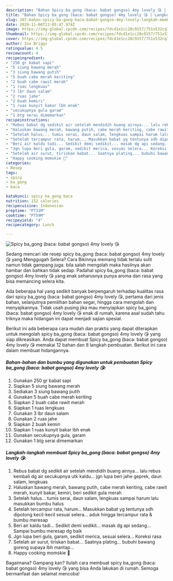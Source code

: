 ```yaml
---
description: "Bahan Spicy ba_gong (baca: babat gongso) 4my lovely 😘 | Langkah Membuat Spicy ba_gong (baca: babat gongso) 4my lovely 😘 Yang Sempurna"
title: "Bahan Spicy ba_gong (baca: babat gongso) 4my lovely 😘 | Langkah Membuat Spicy ba_gong (baca: babat gongso) 4my lovely 😘 Yang Sempurna"
slug: 207-bahan-spicy-ba-gong-baca-babat-gongso-4my-lovely-langkah-membuat-spicy-ba-gong-baca-babat-gongso-4my-lovely-yang-sempurna
date: 2020-11-06T13:05:47.974Z
image: https://img-global.cpcdn.com/recipes/fdcd1e1cc28c9157/751x532cq70/spicy-ba_gong-baca-babat-gongso-4my-lovely-😘-foto-resep-utama.jpg
thumbnail: https://img-global.cpcdn.com/recipes/fdcd1e1cc28c9157/751x532cq70/spicy-ba_gong-baca-babat-gongso-4my-lovely-😘-foto-resep-utama.jpg
cover: https://img-global.cpcdn.com/recipes/fdcd1e1cc28c9157/751x532cq70/spicy-ba_gong-baca-babat-gongso-4my-lovely-😘-foto-resep-utama.jpg
author: Ina Briggs
ratingvalue: 4.5
reviewcount: 4
recipeingredient:
- "250 gr babat sapi"
- "5 siung bawang merah"
- "3 siung bawang putih"
- "5 buah cabe merah keriting"
- "2 buah cabe rawit merah"
- "1 ruas lengkuas"
- "3 lbr daun salam"
- "2 ruas jahe"
- "2 buah kemiri"
- "1 ruas kunyit bakar lbh enak"
- "secukupnya gula garam"
- "1 btg serai dimemarkan"
recipeinstructions:
- "Rebus babat dg sedikit air setelah mendidih buang airnya... lalu rebus kembali dg air secukupnya utk kaldu... jgn lupa beri jahe geprek, daun salam, lengkuas"
- "Haluskan bawang merah, bawang putih, cabe merah keriting, cabe rawit merah, kunyit bakar, kemiri, beri sedikit gula merah"
- "Setelah halus... tumis serai, daun salam, lengkuas sampai harum lalu masukkan bumbu halus"
- "Setelah tercampur rata, harum... Masukkan babat yg tentunya sdh dipotong kecil-kecil sesuai selera... aduk hingga tercampur rata &amp; bumbu meresap"
- "Beri air kaldu tadi... Sedikit demi sedikit... masak dg api sedang... Sampai bumbu meresap dg baik"
- "Jgn lupa beri gula, garam, sedikit merica, sesuai selera... Koreksi rasa"
- "Setelah air surut, tiriskan babat... Saatnya plating... bubuhi bawang goreng supaya lbh mantap..."
- "Happy cooking momskie 🙌"
categories:
- Resep
tags:
- spicy
- ba_gong
- baca

katakunci: spicy ba_gong baca 
nutrition: 152 calories
recipecuisine: Indonesian
preptime: "PT31M"
cooktime: "PT59M"
recipeyield: "4"
recipecategory: Lunch

---
```



![Spicy ba_gong (baca: babat gongso) 4my lovely 😘](https://img-global.cpcdn.com/recipes/fdcd1e1cc28c9157/751x532cq70/spicy-ba_gong-baca-babat-gongso-4my-lovely-😘-foto-resep-utama.jpg)

Sedang mencari ide resep spicy ba_gong (baca: babat gongso) 4my lovely 😘 yang Menggugah Selera? Cara Bikinnya memang tidak terlalu sulit namun tidak gampang juga. bila salah mengolah maka hasilnya akan hambar dan bahkan tidak sedap. Padahal spicy ba_gong (baca: babat gongso) 4my lovely 😘 yang enak seharusnya punya aroma dan rasa yang bisa memancing selera kita.

Ada beberapa hal yang sedikit banyak berpengaruh terhadap kualitas rasa dari spicy ba_gong (baca: babat gongso) 4my lovely 😘, pertama dari jenis bahan, selanjutnya pemilihan bahan segar, hingga cara mengolah dan menyajikannya. Tidak usah pusing jika mau menyiapkan spicy ba_gong (baca: babat gongso) 4my lovely 😘 enak di rumah, karena asal sudah tahu triknya maka hidangan ini dapat menjadi sajian spesial.




Berikut ini ada beberapa cara mudah dan praktis yang dapat diterapkan untuk mengolah spicy ba_gong (baca: babat gongso) 4my lovely 😘 yang siap dikreasikan. Anda dapat membuat Spicy ba_gong (baca: babat gongso) 4my lovely 😘 memakai 12 bahan dan 8 langkah pembuatan. Berikut ini cara dalam membuat hidangannya.

<!--inarticleads1-->

##### Bahan-bahan dan bumbu yang digunakan untuk pembuatan Spicy ba_gong (baca: babat gongso) 4my lovely 😘:

1. Gunakan 250 gr babat sapi
1. Siapkan 5 siung bawang merah
1. Sediakan 3 siung bawang putih
1. Gunakan 5 buah cabe merah keriting
1. Siapkan 2 buah cabe rawit merah
1. Siapkan 1 ruas lengkuas
1. Gunakan 3 lbr daun salam
1. Gunakan 2 ruas jahe
1. Siapkan 2 buah kemiri
1. Siapkan 1 ruas kunyit bakar lbh enak
1. Gunakan secukupnya gula, garam
1. Gunakan 1 btg serai dimemarkan




<!--inarticleads2-->

##### Langkah-langkah membuat Spicy ba_gong (baca: babat gongso) 4my lovely 😘:

1. Rebus babat dg sedikit air setelah mendidih buang airnya... lalu rebus kembali dg air secukupnya utk kaldu... jgn lupa beri jahe geprek, daun salam, lengkuas
1. Haluskan bawang merah, bawang putih, cabe merah keriting, cabe rawit merah, kunyit bakar, kemiri, beri sedikit gula merah
1. Setelah halus... tumis serai, daun salam, lengkuas sampai harum lalu masukkan bumbu halus
1. Setelah tercampur rata, harum... Masukkan babat yg tentunya sdh dipotong kecil-kecil sesuai selera... aduk hingga tercampur rata &amp; bumbu meresap
1. Beri air kaldu tadi... Sedikit demi sedikit... masak dg api sedang... Sampai bumbu meresap dg baik
1. Jgn lupa beri gula, garam, sedikit merica, sesuai selera... Koreksi rasa
1. Setelah air surut, tiriskan babat... Saatnya plating... bubuhi bawang goreng supaya lbh mantap...
1. Happy cooking momskie 🙌




Bagaimana? Gampang kan? Itulah cara membuat spicy ba_gong (baca: babat gongso) 4my lovely 😘 yang bisa Anda lakukan di rumah. Semoga bermanfaat dan selamat mencoba!
